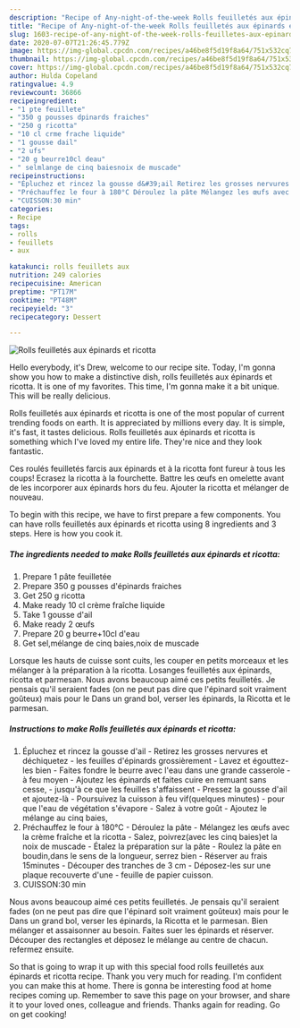 ```yaml
---
description: "Recipe of Any-night-of-the-week Rolls feuilletés aux épinards et ricotta"
title: "Recipe of Any-night-of-the-week Rolls feuilletés aux épinards et ricotta"
slug: 1603-recipe-of-any-night-of-the-week-rolls-feuilletes-aux-epinards-et-ricotta
date: 2020-07-07T21:26:45.779Z
image: https://img-global.cpcdn.com/recipes/a46be8f5d19f8a64/751x532cq70/rolls-feuilletes-aux-epinards-et-ricotta-photo-principale-de-la-recette.jpg
thumbnail: https://img-global.cpcdn.com/recipes/a46be8f5d19f8a64/751x532cq70/rolls-feuilletes-aux-epinards-et-ricotta-photo-principale-de-la-recette.jpg
cover: https://img-global.cpcdn.com/recipes/a46be8f5d19f8a64/751x532cq70/rolls-feuilletes-aux-epinards-et-ricotta-photo-principale-de-la-recette.jpg
author: Hulda Copeland
ratingvalue: 4.9
reviewcount: 36866
recipeingredient:
- "1 pte feuillete"
- "350 g pousses dpinards fraiches"
- "250 g ricotta"
- "10 cl crme frache liquide"
- "1 gousse dail"
- "2 ufs"
- "20 g beurre10cl deau"
- " selmlange de cinq baiesnoix de muscade"
recipeinstructions:
- "Épluchez et rincez la gousse d&#39;ail Retirez les grosses nervures et déchiquetez les feuilles d&#39;épinards grossièrement Lavez et égouttez-les bien Faites fondre le beurre avec l&#39;eau dans une grande casserole à feu moyen Ajoutez les épinards et faites cuire en remuant sans cesse, jusqu&#39;à ce que les feuilles s&#39;affaissent Pressez la gousse d&#39;ail et ajoutez-là Poursuivez la cuisson à feu vif(quelques minutes) pour que l&#39;eau de végétation s&#39;évapore Salez à votre goût Ajoutez le mélange au cinq baies,"
- "Préchauffez le four à 180°C Déroulez la pâte Mélangez les œufs avec la crème fraîche et la ricotta Salez, poivrez(avec les cinq baies)et la noix de muscade Étalez la préparation sur la pâte Roulez la pâte en boudin,dans le sens de la longueur, serrez bien Réserver au frais 15minutes  Découper des tranches de 3 cm Déposez-les sur une plaque recouverte d&#39;une feuille de papier cuisson."
- "CUISSON:30 min"
categories:
- Recipe
tags:
- rolls
- feuillets
- aux

katakunci: rolls feuillets aux 
nutrition: 249 calories
recipecuisine: American
preptime: "PT17M"
cooktime: "PT48M"
recipeyield: "3"
recipecategory: Dessert

---
```



![Rolls feuilletés aux épinards et ricotta](https://img-global.cpcdn.com/recipes/a46be8f5d19f8a64/751x532cq70/rolls-feuilletes-aux-epinards-et-ricotta-photo-principale-de-la-recette.jpg)

Hello everybody, it's Drew, welcome to our recipe site. Today, I'm gonna show you how to make a distinctive dish, rolls feuilletés aux épinards et ricotta. It is one of my favorites. This time, I'm gonna make it a bit unique. This will be really delicious.

Rolls feuilletés aux épinards et ricotta is one of the most popular of current trending foods on earth. It is appreciated by millions every day. It is simple, it's fast, it tastes delicious. Rolls feuilletés aux épinards et ricotta is something which I've loved my entire life. They're nice and they look fantastic.

Ces roulés feuilletés farcis aux épinards et à la ricotta font fureur à tous les coups! Ecrasez la ricotta à la fourchette. Battre les œufs en omelette avant de les incorporer aux épinards hors du feu. Ajouter la ricotta et mélanger de nouveau.


To begin with this recipe, we have to first prepare a few components. You can have rolls feuilletés aux épinards et ricotta using 8 ingredients and 3 steps. Here is how you cook it.

<!--inarticleads1-->

##### The ingredients needed to make Rolls feuilletés aux épinards et ricotta:

1. Prepare 1 pâte feuilletée
1. Prepare 350 g pousses d&#39;épinards fraiches
1. Get 250 g ricotta
1. Make ready 10 cl crème fraîche liquide
1. Take 1 gousse d&#39;ail
1. Make ready 2 œufs
1. Prepare 20 g beurre+10cl d&#39;eau
1. Get  sel,mélange de cinq baies,noix de muscade


Lorsque les hauts de cuisse sont cuits, les couper en petits morceaux et les mélanger à la préparation à la ricotta. Losanges feuilletés aux épinards, ricotta et parmesan. Nous avons beaucoup aimé ces petits feuilletés. Je pensais qu&#39;il seraient fades (on ne peut pas dire que l&#39;épinard soit vraiment goûteux) mais pour le Dans un grand bol, verser les épinards, la Ricotta et le parmesan. 

<!--inarticleads2-->

##### Instructions to make Rolls feuilletés aux épinards et ricotta:

1. Épluchez et rincez la gousse d&#39;ail - Retirez les grosses nervures et déchiquetez - les feuilles d&#39;épinards grossièrement - Lavez et égouttez-les bien - Faites fondre le beurre avec l&#39;eau dans une grande casserole - à feu moyen - Ajoutez les épinards et faites cuire en remuant sans cesse, - jusqu&#39;à ce que les feuilles s&#39;affaissent - Pressez la gousse d&#39;ail et ajoutez-là - Poursuivez la cuisson à feu vif(quelques minutes) - pour que l&#39;eau de végétation s&#39;évapore - Salez à votre goût - Ajoutez le mélange au cinq baies,
1. Préchauffez le four à 180°C - Déroulez la pâte - Mélangez les œufs avec la crème fraîche et la ricotta - Salez, poivrez(avec les cinq baies)et la noix de muscade - Étalez la préparation sur la pâte - Roulez la pâte en boudin,dans le sens de la longueur, serrez bien - Réserver au frais 15minutes  - Découper des tranches de 3 cm - Déposez-les sur une plaque recouverte d&#39;une - feuille de papier cuisson.
1. CUISSON:30 min


Nous avons beaucoup aimé ces petits feuilletés. Je pensais qu&#39;il seraient fades (on ne peut pas dire que l&#39;épinard soit vraiment goûteux) mais pour le Dans un grand bol, verser les épinards, la Ricotta et le parmesan. Bien mélanger et assaisonner au besoin. Faites suer les épinards et réserver. Découper des rectangles et déposez le mélange au centre de chacun. refermez ensuite. 

So that is going to wrap it up with this special food rolls feuilletés aux épinards et ricotta recipe. Thank you very much for reading. I'm confident you can make this at home. There is gonna be interesting food at home recipes coming up. Remember to save this page on your browser, and share it to your loved ones, colleague and friends. Thanks again for reading. Go on get cooking!
